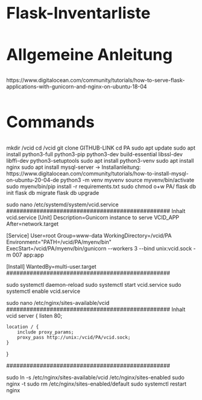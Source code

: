 <h1 style="font-size: 3em;">Flask-Inventarliste</h1>
<h2 style="font-size: 3em;">Allgemeine Anleitung</h2>
https://www.digitalocean.com/community/tutorials/how-to-serve-flask-applications-with-gunicorn-and-nginx-on-ubuntu-18-04
<h2 style="font-size: 3em;">Commands</h2>
mkdir /vcid
cd /vcid
git clone GITHUB-LINK
cd PA
sudo apt update
sudo apt install python3-full python3-pip python3-dev build-essential libssl-dev libffi-dev python3-setuptools
sudo apt install python3-venv
sudo apt install nginx
sudo apt install mysql-server -> Installanleitung: https://www.digitalocean.com/community/tutorials/how-to-install-mysql-on-ubuntu-20-04-de
python3 -m venv myvenv
source myvenv/bin/activate
sudo myenv/bin/pip install -r requirements.txt
sudo chmod o+w PA/
flask db init
flask db migrate
flask db upgrade

sudo nano /etc/systemd/system/vcid.service
################################################# Inhalt vcid.service
[Unit]
Description=Gunicorn instance to serve VCID_APP
After=network.target

[Service]
User=root
Group=www-data
WorkingDirectory=/vcid/PA
Environment="PATH=/vcid/PA/myenv/bin"
ExecStart=/vcid/PA/myenv/bin/gunicorn --workers 3 --bind unix:vcid.sock -m 007 app:app

[Install]
WantedBy=multi-user.target
#################################################

sudo systemctl daemon-reload
sudo systemctl start vcid.service
sudo systemctl enable vcid.service

sudo nano /etc/nginx/sites-available/vcid
################################################# Inhalt vcid
server {
    listen 80;

    location / {
        include proxy_params;
        proxy_pass http://unix:/vcid/PA/vcid.sock;
    }
}

#################################################

sudo ln -s /etc/nginx/sites-available/vcid /etc/nginx/sites-enabled
sudo nginx -t
sudo rm /etc/nginx/sites-enabled/default
sudo systemctl restart nginx
